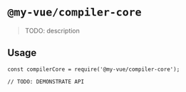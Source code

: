 # `@my-vue/compiler-core`

> TODO: description

## Usage

```
const compilerCore = require('@my-vue/compiler-core');

// TODO: DEMONSTRATE API
```
